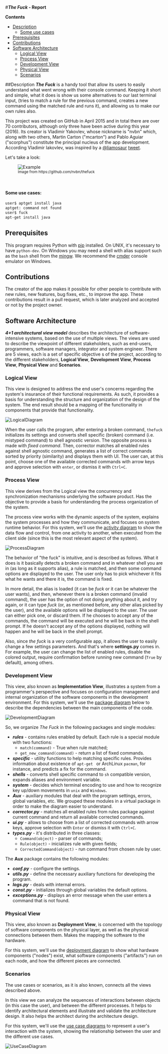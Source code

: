 #**_The Fuck_ - Report**


**Contents**
- [Description](#description)
	- [Some use cases](#some-use-cases)
- [Prerequisites](#prerequisites)
- [Contributions](#contributions)
- [Software Architecture](#software-architecture)
	- [Logical View](#logical-view)
	- [Process View](#process-view)
	- [Development View](#development-view)
	- [Physical View](#physical-view)
	- [Scenarios](#scenarios)



##Description
_**The Fuck**_ is a handy tool that allow its users to easily understand what went wrong with their console command. Keeping it short and simple, what it does is show us some alternatives to our last terminal input, (tries to match a rule for the previous command, creates a new command using the matched rule and runs it), and allowing us to make our own rules also.

This project was created on GitHub in April 2015 and in total there are over 70 contributors, although only three have been active during this year (2016). Its creator is Vladimir Yakovlev, whose nickname is "nvbn" which, along with two others, Martin Carton ("mcarton") and Pablo Aguiar ("scorphus") constitute the principal nucleus of the app development. According Vladimir Iakovlev, was inspired by a [@liamosaur](https://twitter.com/liamosaur/) [tweet](https://twitter.com/liamosaur/status/506975850596536320).


Let's take a look:

<figure>
    <img src='https://raw.githubusercontent.com/nvbn/thefuck/master/example.gif' alt='Example' /><br>
  <sup>Image from https://github.com/nvbn/thefuck<sup>
</figure>
<br>

#### Some use cases:
```bash
user$ aptget install java
aptget: command not found
user$ fuck
apt-get install java
```

## Prerequisites
This program requires Python with [pip](https://pypi.python.org/pypi/pip) installed. On UNIX, it's necessary to have `python-dev`. On Windows you may need a shell with alias support such as the `bash` shell from the [mingw](www.mingw.org).
We recommend the [cmder](www.cmder.net) console emulator on Windows.


## Contributions
The creator of the app makes it possible for other people to contribute with new rules, new features, bug fixes, etc., to improve the app. These contributions result in a pull request, which is later analyzed and accepted or not by the project owner.


## Software Architecture
_**4+1 architectural view model**_ describes the architecture of software-intensive systems, based on the use of multiple views. The views are used to describe the viewpoint of different stakeholders, such as end-users, programmers, software managers, integrator and system engineer.
There are 5 views, each is a set of specific objective  s of the project, according to the different stakeholders, **Logical View**, **Development View**, **Process View**, **Physical View** and **Scenarios**.


### Logical View

This view is designed to address the end user's concerns regarding the system's insurance of their functional requirements. As such, it provides a basis for understanding the structure and organization of the design of the system. The end result should be a mapping of the functionality in components that provide that functionality. 

![LogicalDiagram](/ArchSW-docs/Diagrams/logical.png)

When the user calls the program, after entering a broken command, `thefuck` initializes its settings and converts shell specific (broken) command (i.e. mistyped command) to shell agnostic version. The opposite process is made with _fixed command_.
Then, corrector matches all enabled rules against shell agnostic command, generates a list of correct commands sorted by priority (similarity) and displays them with UI. The user can, at this point, choose one of the available corrected commands with arrow keys and approve selection with `enter`, or dismiss it with `Ctrl+C`.

### Process View

This view derives from the Logical view the concurrency and synchronization mechanisms underlying the software product. Has the objective to provide a basis for understanding the process organization of the system.

The process view works with the dynamic aspects of the system, explains the system processes and how they communicate, and focuses on system runtime behavior. For this system, we'll use the [activity diagram](http://www.agilemodeling.com/artifacts/activityDiagram.htm) to show the data flow and control, from one activity to another, when executed from the client side (since this is the most relevant aspect of the system).

![ProcessDiagram](/ArchSW-docs/Diagrams/process.png)

The behavior of "the fuck" is intuitive, and is described as follows. What it does is it basically detects a broken command and in whatever shell you are in (as long as it supports alias), a rule is matched, and then some command options are displayed to the user. The user only has to pick whichever it fits what he wants and there it is, the command is fixed.

In more detail, the alias is loaded (it can be _fuck_ or it can be whatever the user wants), and then, whenever there is a broken command (invalid command), the user has the option of not doing anything about it, and try again, or it can type _fuck_  (or, as mentioned before, any other alias picked by the user), and the available options will be displayed to the user. The user can either pick one, or discard them. If he chooses to accept any of the commands, the command will be executed and he will be back in the shell prompt. If he doesn't accept any of the options displayed, nothing will happen and he will be back in the shell prompt.

Also, since _the fuck_ is a very configurable app, it allows the user to easily change a few settings parameters. And that's where **settings.py** comes in. For example, the user can change the list of enabled rules, disable the colored output, require confirmation before running new command (`True` by default), among others. 


### Development View

This view, also known as **Implementation View**, illustrates a system from a programmer's perspective and focuses on configuration management and internal organization of the software components in the development environment. For this system, we'll use the [package diagram](http://www.agilemodeling.com/artifacts/packageDiagram.htm) below to describe the dependencies between the main components of the code.

![DevelopmentDiagram](/ArchSW-docs/Diagrams/PackageDiagram.png)

So, we organize *The Fuck* in the following packages and single modules:
  - **_rules_** - contains rules enabled by default. Each rule is a special module with two functions:
    * `match(command)` - True when rule matched;
    * `get_new_command(command)` - return a list of fixed commands.
  - **_specific_** - utility functions to help matching specific rules. Provides information about existence of `apt-get ` or ArchLinux `pacman`, for instance, and predicts a fix for the command.
  - **_shells_** - converts shell specific command to `sh` compatible version, expands aliases and environment variable.
  - **_system_** - decides which terminal encoding to use and how to recognize key up/down movements in `unix` and `Windows`.
  - **_Aux_** - auxiliary modules that deal with the program settings, errors, global variables, etc. We grouped these modules in a virtual package in order to make the diagram easier to understand.
  - **_corrector.py_** - matches all enabled rules from rules package against current command and return all available corrected commands. 
  - **_ui.py_** - allows to choose from a list of corrected commands with arrow keys, approve selection with `Enter` or dismiss it with `Ctrl+C`. 
  - **_types.py_** - it's distributed in three classes:
    * `Command(object)` - parser of commands;
    * `Rule(object)` - inicializes rule with given fields;
    * `CorrectedCommand(object)` - run command from chosen rule by user.

The **Aux** package contains the following modules:
  - **_conf.py_** - configure the settings.
  - **_utils.py_** - define the necessary auxiliary functions for developing the program.
  - **_logs.py_** - deals with internal errors.
  - **_const.py_** - initializes through global variables the default options.
  - **_exceptions.py_** - displays an error message when the user enters a command that is not found.


### Physical View

This view, also known as **Deployment View**, is concerned with the topology of software components on the physical layer, as well as the physical connections between them. Makes the mapping the software to the hardware.

For this system, we'll use the [deployment diagram](http://www.agilemodeling.com/artifacts/deploymentDiagram.htm) to show what hardware components ("nodes") exist, what software components ("artifacts") run on each node, and how the different pieces are connected.


### Scenarios

The use cases or scenarios, as it is also known, connects all the views described above.

In this view we can analyze the sequences of interactions between objects (in this case the user), and between the different processes. It helps to identify architectural elements and illustrate and validate the architecture design. It also helps the architect during the architecture design.

For this system, we'll use the [use case diagrams](http://www.agilemodeling.com/artifacts/useCaseDiagram.htm) to represent a user's interaction with the system, showing the relationship between the user and the different use cases.

![UseCaseDiagram](/ArchSW-docs/Diagrams/usecase.png)